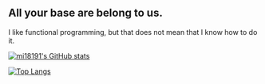 ## All your base are belong to us.

I like functional programming, but that does not mean that I know how to do it.

[![mi18191's GitHub stats](https://github-readme-stats.vercel.app/api?username=mi18191)](https://github.com/anuraghazra/github-readme-stats&show_icons=true&count_private=true&theme=darcula&hide_border=true&hide=issues,contribs&bg_color=00000000)

[![Top Langs](https://github-readme-stats.vercel.app/api/top-langs/?username=mi18191)](https://github.com/anuraghazra/github-readme-stats&layout=compact&hide_border=true&theme=darcula&bg_color=00000000&langs_count=6&hide=jupyter%20notebook,tex,css,php)


<!--
**mi18191/mi18191** is a ✨ _special_ ✨ repository because its `README.md` (this file) appears on your GitHub profile.

Here are some ideas to get you started:

- 🔭 I’m currently working on ...
- 🌱 I’m currently learning ...
- 👯 I’m looking to collaborate on ...
- 🤔 I’m looking for help with ...
- 💬 Ask me about ...
- 📫 How to reach me: ...
- 😄 Pronouns: ...
- ⚡ Fun fact: ...
-->
